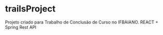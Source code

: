 # trailsProject
Projeto criado para Trabalho de Conclusão de Curso no IFBAIANO. REACT + Spring Rest API
